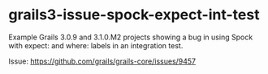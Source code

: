 # grails3-issue-spock-expect-int-test
Example Grails 3.0.9 and 3.1.0.M2 projects showing a bug in using Spock with expect: and where: labels in an integration test.

Issue: https://github.com/grails/grails-core/issues/9457
